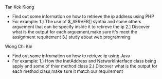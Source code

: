 Tan Kok Kiong
- Find out some information on how to retrieve the ip address using PHP 
- For example: 
    1.) The use of $_SERVER[] syntax and some others arguement that can be specify inside it to retireve the ip
    2.) Discover what is the output for each arguement,make sure it's meet the assignment requirement 
    3.) study about web programming 


Wong Chi Kin
- Find out some infromation on how to retrieve ip using Java
- For example:
   1.) How the InetAddress and NetworkInterface class being apply and some of thier method class
   2.) Discover what is the output for each method class,make sure it match our requirement 
